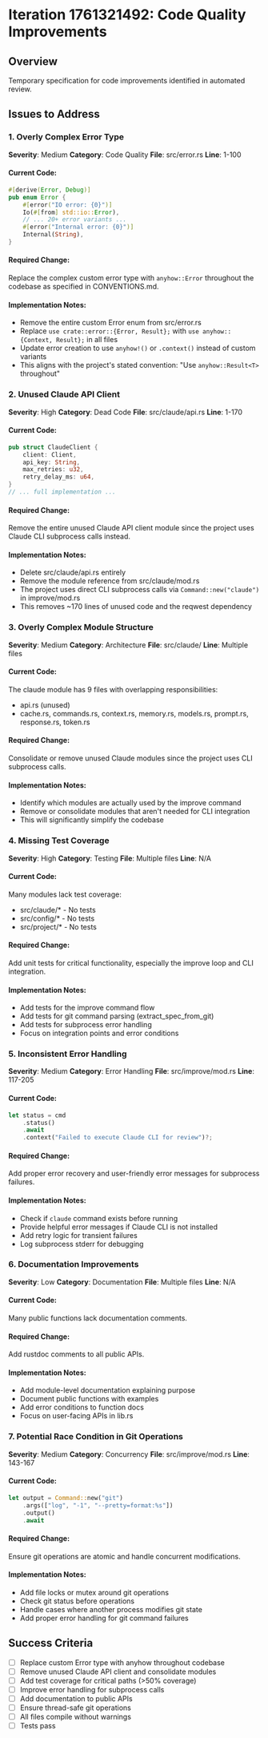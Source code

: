 # Iteration 1761321492: Code Quality Improvements

## Overview
Temporary specification for code improvements identified in automated review.

## Issues to Address

### 1. Overly Complex Error Type
**Severity**: Medium
**Category**: Code Quality
**File**: src/error.rs
**Line**: 1-100

#### Current Code:
```rust
#[derive(Error, Debug)]
pub enum Error {
    #[error("IO error: {0}")]
    Io(#[from] std::io::Error),
    // ... 20+ error variants ...
    #[error("Internal error: {0}")]
    Internal(String),
}
```

#### Required Change:
Replace the complex custom error type with `anyhow::Error` throughout the codebase as specified in CONVENTIONS.md.

#### Implementation Notes:
- Remove the entire custom Error enum from src/error.rs
- Replace `use crate::error::{Error, Result};` with `use anyhow::{Context, Result};` in all files
- Update error creation to use `anyhow!()` or `.context()` instead of custom variants
- This aligns with the project's stated convention: "Use `anyhow::Result<T>` throughout"

### 2. Unused Claude API Client
**Severity**: High
**Category**: Dead Code
**File**: src/claude/api.rs
**Line**: 1-170

#### Current Code:
```rust
pub struct ClaudeClient {
    client: Client,
    api_key: String,
    max_retries: u32,
    retry_delay_ms: u64,
}
// ... full implementation ...
```

#### Required Change:
Remove the entire unused Claude API client module since the project uses Claude CLI subprocess calls instead.

#### Implementation Notes:
- Delete src/claude/api.rs entirely
- Remove the module reference from src/claude/mod.rs
- The project uses direct CLI subprocess calls via `Command::new("claude")` in improve/mod.rs
- This removes ~170 lines of unused code and the reqwest dependency

### 3. Overly Complex Module Structure
**Severity**: Medium
**Category**: Architecture
**File**: src/claude/
**Line**: Multiple files

#### Current Code:
The claude module has 9 files with overlapping responsibilities:
- api.rs (unused)
- cache.rs, commands.rs, context.rs, memory.rs, models.rs, prompt.rs, response.rs, token.rs

#### Required Change:
Consolidate or remove unused Claude modules since the project uses CLI subprocess calls.

#### Implementation Notes:
- Identify which modules are actually used by the improve command
- Remove or consolidate modules that aren't needed for CLI integration
- This will significantly simplify the codebase

### 4. Missing Test Coverage
**Severity**: High
**Category**: Testing
**File**: Multiple files
**Line**: N/A

#### Current Code:
Many modules lack test coverage:
- src/claude/* - No tests
- src/config/* - No tests
- src/project/* - No tests

#### Required Change:
Add unit tests for critical functionality, especially the improve loop and CLI integration.

#### Implementation Notes:
- Add tests for the improve command flow
- Add tests for git command parsing (extract_spec_from_git)
- Add tests for subprocess error handling
- Focus on integration points and error conditions

### 5. Inconsistent Error Handling
**Severity**: Medium
**Category**: Error Handling
**File**: src/improve/mod.rs
**Line**: 117-205

#### Current Code:
```rust
let status = cmd
    .status()
    .await
    .context("Failed to execute Claude CLI for review")?;
```

#### Required Change:
Add proper error recovery and user-friendly error messages for subprocess failures.

#### Implementation Notes:
- Check if `claude` command exists before running
- Provide helpful error messages if Claude CLI is not installed
- Add retry logic for transient failures
- Log subprocess stderr for debugging

### 6. Documentation Improvements
**Severity**: Low
**Category**: Documentation
**File**: Multiple files
**Line**: N/A

#### Current Code:
Many public functions lack documentation comments.

#### Required Change:
Add rustdoc comments to all public APIs.

#### Implementation Notes:
- Add module-level documentation explaining purpose
- Document public functions with examples
- Add error conditions to function docs
- Focus on user-facing APIs in lib.rs

### 7. Potential Race Condition in Git Operations
**Severity**: Medium
**Category**: Concurrency
**File**: src/improve/mod.rs
**Line**: 143-167

#### Current Code:
```rust
let output = Command::new("git")
    .args(["log", "-1", "--pretty=format:%s"])
    .output()
    .await
```

#### Required Change:
Ensure git operations are atomic and handle concurrent modifications.

#### Implementation Notes:
- Add file locks or mutex around git operations
- Check git status before operations
- Handle cases where another process modifies git state
- Add proper error handling for git command failures

## Success Criteria
- [ ] Replace custom Error type with anyhow throughout codebase
- [ ] Remove unused Claude API client and consolidate modules
- [ ] Add test coverage for critical paths (>50% coverage)
- [ ] Improve error handling for subprocess calls
- [ ] Add documentation to public APIs
- [ ] Ensure thread-safe git operations
- [ ] All files compile without warnings
- [ ] Tests pass